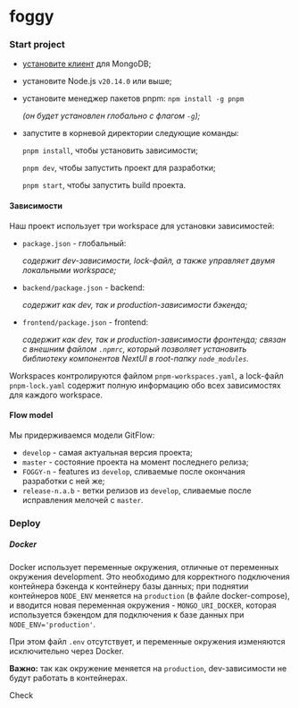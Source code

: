 # foggy

### Start project

- [установите клиент](https://www.mongodb.com/try/download/community) для MongoDB;
- установите Node.js `v20.14.0` или выше;
- установите менеджер пакетов pnpm: `npm install -g pnpm` 

  *(он будет установлен глобально с флагом `-g`);*
- запустите в корневой директории следующие команды:

    `pnpm install`, чтобы установить зависимости;
    
    `pnpm dev`, чтобы запустить проект для разработки;
    
    `pnpm start`, чтобы запустить build проекта.
#### Зависимости
Наш проект использует три workspace для установки зависимостей:
- `package.json` - глобальный:

  *содержит dev-зависимости, lock-файл, а также управляет двумя локальными workspace;*
- `backend/package.json` - backend:

  *содержит как dev, так и production-зависимости бэкенда;*
- `frontend/package.json` - frontend:

  *содержит как dev, так и production-зависимости фронтенда; связан с внешним файлом `.npmrc`, который позволяет 
установить библиотеку компонентов NextUI в root-папку `node_modules`.*

Workspaces контролируются файлом `pnpm-workspaces.yaml`, а lock-файл `pnpm-lock.yaml` содержит полную информацию обо 
всех зависимостях для каждого workspace.
#### Flow model
Мы придерживаемся модели GitFlow:
- `develop` - самая актуальная версия проекта;
- `master` - состояние проекта на момент последнего релиза;
- `FOGGY-n` - features из `develop`, сливаемые после окончания разработки с ней же;
- `release-n.a.b` - ветки релизов из `develop`, сливаемые после исправления мелочей с `master`.
### Deploy
##### Docker
Docker использует переменные окружения, отличные от переменных окружения development. 
Это необходимо для корректного подключения контейнера бэкенда к контейнеру базы данных; при поднятии контейнеров 
`NODE_ENV` меняется на `production` (в файле docker-compose), и вводится новая переменная окружения - `MONGO_URI_DOCKER`, 
которая используется бэкендом для подключения к базе данных при `NODE_ENV='production'`.

При этом файл `.env` отсутствует, и переменные окружения изменяются исключительно через Docker.

**Важно:** так как окружение меняется на `production`, dev-зависимости не будут работать в контейнерах.

Check
